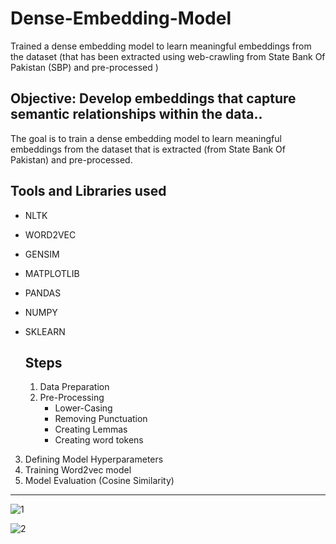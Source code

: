 # Dense-Embedding-Model
Trained a dense embedding model to learn meaningful  embeddings from the dataset (that has been extracted using web-crawling from State Bank Of Pakistan (SBP) and pre-processed )


## **Objective: Develop embeddings that capture semantic relationships within the data..**

The goal is to train a dense embedding model to learn meaningful embeddings from the dataset that is extracted (from State Bank Of Pakistan) and pre-processed.

## Tools and Libraries used
- NLTK
- WORD2VEC
- GENSIM
- MATPLOTLIB
- PANDAS
- NUMPY
- SKLEARN

  ## Steps
  
  1. Data Preparation
  2. Pre-Processing
        - Lower-Casing
        - Removing Punctuation
        - Creating Lemmas
        - Creating word tokens
          
3. Defining Model Hyperparameters
4. Training Word2vec model
5. Model Evaluation (Cosine Similarity)
---



![1](https://github.com/user-attachments/assets/4365fad9-ad05-42b7-8244-c4ee6dab92f9)
















![2](https://github.com/user-attachments/assets/c96d60aa-c2cc-41e8-b767-9af8345145a0)





